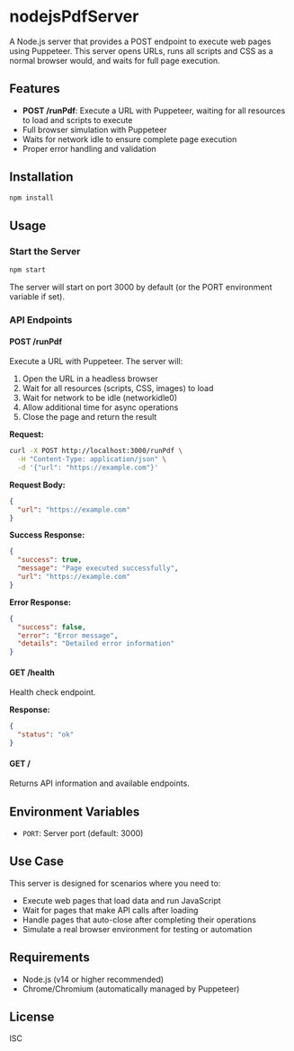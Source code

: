 # nodejsPdfServer

A Node.js server that provides a POST endpoint to execute web pages using Puppeteer. This server opens URLs, runs all scripts and CSS as a normal browser would, and waits for full page execution.

## Features

- **POST /runPdf**: Execute a URL with Puppeteer, waiting for all resources to load and scripts to execute
- Full browser simulation with Puppeteer
- Waits for network idle to ensure complete page execution
- Proper error handling and validation

## Installation

```bash
npm install
```

## Usage

### Start the Server

```bash
npm start
```

The server will start on port 3000 by default (or the PORT environment variable if set).

### API Endpoints

#### POST /runPdf

Execute a URL with Puppeteer. The server will:
1. Open the URL in a headless browser
2. Wait for all resources (scripts, CSS, images) to load
3. Wait for network to be idle (networkidle0)
4. Allow additional time for async operations
5. Close the page and return the result

**Request:**

```bash
curl -X POST http://localhost:3000/runPdf \
  -H "Content-Type: application/json" \
  -d '{"url": "https://example.com"}'
```

**Request Body:**
```json
{
  "url": "https://example.com"
}
```

**Success Response:**
```json
{
  "success": true,
  "message": "Page executed successfully",
  "url": "https://example.com"
}
```

**Error Response:**
```json
{
  "success": false,
  "error": "Error message",
  "details": "Detailed error information"
}
```

#### GET /health

Health check endpoint.

**Response:**
```json
{
  "status": "ok"
}
```

#### GET /

Returns API information and available endpoints.

## Environment Variables

- `PORT`: Server port (default: 3000)

## Use Case

This server is designed for scenarios where you need to:
- Execute web pages that load data and run JavaScript
- Wait for pages that make API calls after loading
- Handle pages that auto-close after completing their operations
- Simulate a real browser environment for testing or automation

## Requirements

- Node.js (v14 or higher recommended)
- Chrome/Chromium (automatically managed by Puppeteer)

## License

ISC

